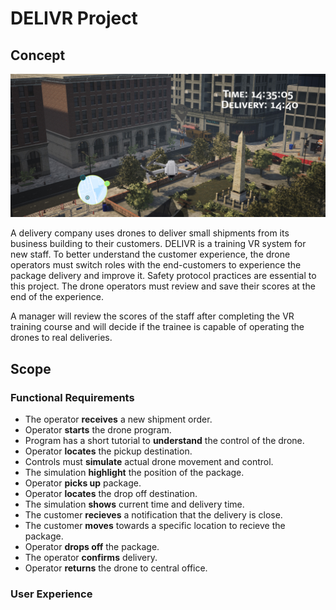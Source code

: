 # DELIVR Project
## Concept
<p align="center">
  <img src="Images/Prototype_DELIVR.png">
</p>
A delivery company uses drones to deliver small shipments from its business building to their customers. DELIVR is a training VR system for new staff. To better understand the customer experience, the drone operators must switch roles with the end-customers to experience the package delivery and improve it. Safety protocol practices are essential to this project. The drone operators must review and save their scores at the end of the experience. 

A manager will review the scores of the staff after completing the VR training course and will decide if the trainee is capable of operating the drones to real deliveries.

## Scope

### Functional Requirements

- The operator **receives** a new shipment order.
- Operator **starts** the drone program.
- Program has a short tutorial to **understand** the control of the drone.
- Operator **locates** the pickup destination.
- Controls must **simulate** actual drone movement and control.
- The simulation **highlight** the position of the package.
- Operator **picks up** package.
- Operator **locates** the drop off destination.
- The simulation **shows** current time and delivery time.
- The customer **recieves** a notification that the delivery is close.
- The customer **moves** towards a specific location to recieve the package.
- Operator **drops off** the package.
- The operator **confirms** delivery.
- Operator **returns** the drone to central office.

### User Experience